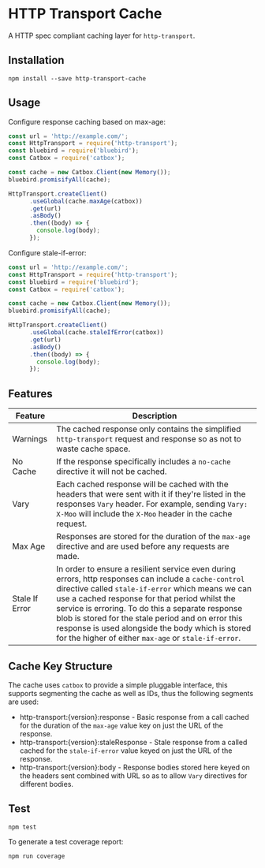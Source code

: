 # HTTP Transport Cache

A HTTP spec compliant caching layer for `http-transport`.

## Installation

```
npm install --save http-transport-cache
```

## Usage

Configure response caching based on max-age:

```js
const url = 'http://example.com/';
const HttpTransport = require('http-transport');
const bluebird = require('bluebird');
const Catbox = require('catbox');

const cache = new Catbox.Client(new Memory());
bluebird.promisifyAll(cache);

HttpTransport.createClient()
      .useGlobal(cache.maxAge(catbox))
      .get(url)
      .asBody()
      .then((body) => {
        console.log(body);
      });
```

Configure stale-if-error:

```js
const url = 'http://example.com/';
const HttpTransport = require('http-transport');
const bluebird = require('bluebird');
const Catbox = require('catbox');

const cache = new Catbox.Client(new Memory());
bluebird.promisifyAll(cache);

HttpTransport.createClient()
      .useGlobal(cache.staleIfError(catbox))
      .get(url)
      .asBody()
      .then((body) => {
        console.log(body);
      });
```

## Features

|Feature|Description|
|----|-----------|
|Warnings|The cached response only contains the simplified `http-transport` request and response so as not to waste cache space.|
|No Cache|If the response specifically includes a `no-cache` directive it will not be cached.|
|Vary|Each cached response will be cached with the headers that were sent with it if they're listed in the responses `Vary` header. For example, sending `Vary: X-Moo` will include the `X-Moo` header in the cache request.|
|Max Age|Responses are stored for the duration of the `max-age` directive and are used before any requests are made.|
|Stale If Error|In order to ensure a resilient service even during errors, http responses can include a `cache-control` directive called `stale-if-error` which means we can use a cached response for that period whilst the service is erroring. To do this a separate response blob is stored for the stale period and on error this response is used alongside the body which is stored for the higher of either `max-age` or `stale-if-error`.|

## Cache Key Structure
 
The cache uses `catbox` to provide a simple pluggable interface, this supports segmenting the cache as well as IDs, thus the following segments are used:

* http-transport:{version}:response - Basic response from a call cached for the duration of the `max-age` value key on just the URL of the response.
* http-transport:{version}:staleResponse - Stale response from a called cached for the `stale-if-error` value keyed on just the URL of the response.
* http-transport:{version}:body - Response bodies stored here keyed on the headers sent combined with URL so as to allow `Vary` directives for different bodies.


## Test

```
npm test
```

To generate a test coverage report:

```
npm run coverage
```
